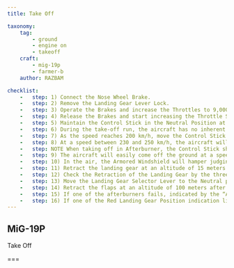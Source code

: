 ```yaml
---
title: Take Off

taxonomy:
    tag:
        - ground
        - engine on
        - takeoff
    craft: 
        - mig-19p
        - farmer-b
    author: RAZBAM

checklist:
    -   step: 1) Connect the Nose Wheel Brake.
    -   step: 2) Remove the Landing Gear Lever Lock.
    -   step: 3) Operate the Brakes and increase the Throttles to 9,000-10,000 RPM.
    -   step: 4) Release the Brakes and start increasing the Throttle Setting to Military Power Setting or to Afterburner Setting as necessary.<br />When taking off from a concrete runway at the Military Power Setting and the Flaps in the 15o Take-Off Position, the take-off run will be around 600-650 meters.*<br />When taking off from a concrete runway at the Afterburner Setting with no Flaps deployed, the take-off run is reduced to around 515-520 meters.*<br />* For a clean aircraft<br />NOTE When taking off with 760-liter drop tanks, the take-off run increases by 250 meters.
    -   step: 5) Maintain the Control Stick in the Neutral Position at the beginning of the take-off run. Correct any initial yaw by applying differential braking. As the IAS increases, the Rudder becomes effective to correct any Yawing motion.
    -   step: 6) During the take-off run, the aircraft has no inherent tendency to Ground-Loop. A crosswind of 15 m/s at a 90o angle does not considerably affect the take-off run.
    -   step: 7) As the speed reaches 200 km/h, move the Control Stick backwards to about 2/3 of its travel.
    -   step: 8) At a speed between 230 and 250 km/h, the aircraft will gradually lift the nose wheel off the ground. The pilot needs only to maintain the upper contour of the nose projected against the natural horizon.
    -   step: NOTE When taking off in Afterburner, the Control Stick should be moved slightly more backward than in Military Power to lift the Nose Wheel.
    -   step: 9) The aircraft will easily come off the ground at a speed of 280 +20 km/h with no tendency to ballooning or stalling.
    -   step: 10) In the air, the Armored Windshield will hamper judging the distance from the ground, so use the left side of the Canopy to observe the ground.
    -   step: 11) Retract the landing gear at an altitude of 15 meters. The Landing Gear should be retracted below a speed of 550 km/h, in excess of this speed the retraction process will be too slow, or the Landing Gear may fail to retract. Normal retraction time must be less than 8 seconds.
    -   step: 12) Check the Retraction of the Landing Gear by the three illuminated Red lights and the “Retract Gear” signal going Off on the PPS-1 Panel. The Pilot can also check the three Mechanical Indicators in the upper part of the wing for the Main Landing Gear and to the Left of the Canopy for the Nose Landing Gear.
    -   step: 13) Move the Landing Gear Selector Lever to the Neutral position.
    -   step: 14) Retract the flaps at an altitude of 100 meters after the Landing Gear has been retracted. With flaps at the 15o position, the aircraft will be a little tail heavy. At the start of the retraction, the Pilot will hardly feel the aircraft sinking.<br />WARNING With flaps in 15o, the aircraft should not exceed an IAS of 800 km/h.
    -   step: 15) If one of the afterburners fails, indicated by the “AB” Green Lamp Off and an associated EGT below 500 oC, the Aircraft will Yaw towards the failed afterburner engine. However, this should not complicate the take-off run. The tendency to Yaw to this side should be counteracted with Rudder and differential braking. Once in the airborne, circle the Airbase and land immediately.
    -   step: 16) If one of the Red Landing Gear Position indication lights on the PPS-1 fails to illuminate, disconnect the Afterburner and repeat the Extension and Retraction process while maintaining a speed below 500 km/h. If the light still fails to illuminate, return and land immediately.
---
```


## MiG-19P 
Take Off

===

